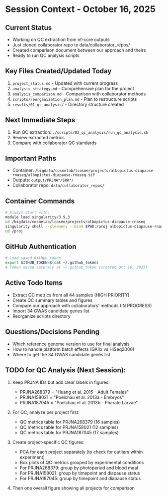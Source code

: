 # Session Context - October 16, 2025

## Current Status
- Working on QC extraction from nf-core outputs
- Just cloned collaborator repo to data/collaborator_repos/
- Created comparison document between our approach and theirs
- Ready to run QC analysis scripts

## Key Files Created/Updated Today
1. `project_status.md` - Updated with current progress
2. `analysis_strategy.md` - Comprehensive plan for the project
3. `analysis_comparison.md` - Comparison with collaborator methods
4. `scripts/reorganization_plan.md` - Plan to restructure scripts
5. `results/01_qc_analysis/` - Directory structure created

## Next Immediate Steps
1. Run QC extraction: `./scripts/03_qc_analysis/run_qc_analysis.sh`
2. Review extracted metrics
3. Compare with collaborator QC standards

## Important Paths
- Container: `/bigdata/cosmelab/lcosme/projects/albopictus-diapause-rnaseq/albopictus-diapause-rnaseq.sif`
- Outputs: `output/PRJNA*/SRR*/`
- Collaborator repo: `data/collaborator_repos/`

## Container Commands
```bash
# Always start with:
module load singularity/3.9.3
cd /bigdata/cosmelab/lcosme/projects/albopictus-diapause-rnaseq
singularity shell --cleanenv --bind $PWD:/proj albopictus-diapause-rnaseq.sif
cd /proj
```

## GitHub Authentication
```bash
# Load saved GitHub token
export GITHUB_TOKEN=$(cat ~/.github_token)
# Token saved securely at ~/.github_token (created Oct 16, 2025)
```

## Active Todo Items
- Extract QC metrics from all 44 samples (HIGH PRIORITY)
- Create QC summary tables and figures
- Compare our approach with collaborators' methods (IN PROGRESS)
- Import 34 GWAS candidate genes list
- Reorganize scripts directory

## Questions/Decisions Pending
- Which reference genome version to use for final analysis
- How to handle platform batch effects (GAIIx vs HiSeq2000)
- Where to get the 34 GWAS candidate genes list

## TODO for QC Analysis (Next Session):
1. Keep PRJNA IDs but add clear labels in figures:
   - PRJNA268379 = "Huang et al. 2015 - Adult Females"
   - PRJNA158021 = "Poelchau et al. 2013a - Embryos"
   - PRJNA187045 = "Poelchau et al. 2013b - Pharate Larvae"

2. For QC, analyze per project first:
   - QC metrics table for PRJNA268379 (16 samples)
   - QC metrics table for PRJNA158021 (12 samples)
   - QC metrics table for PRJNA187045 (17 samples)

3. Create project-specific QC figures:
   - PCA for each project separately (to check for outliers within experiment)
   - Box plots of QC metrics grouped by experimental conditions
   - For PRJNA268379: group by photoperiod and blood meal
   - For PRJNA158021: group by timepoint and diapause status
   - For PRJNA187045: group by timepoint and diapause status

4. Then one overall figure showing all projects for comparison